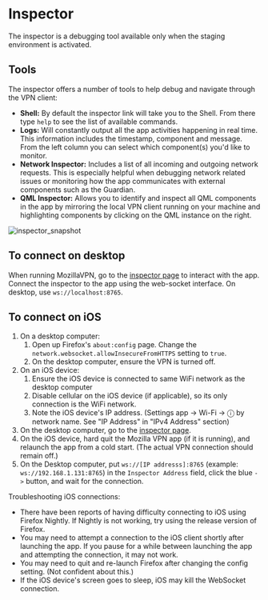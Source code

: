 # Inspector

The inspector is a debugging tool available only when the staging environment
is activated.

## Tools

The inspector offers a number of tools to help debug and navigate through the VPN client:
* **Shell:** By default the inspector link will take you to the Shell. From there type `help` to see the list of available commands.
* **Logs:** Will constantly output all the app activities happening in real time. This information includes the timestamp, component and message. From the left column you can select which component(s) you'd like to monitor.
* **Network Inspector:** Includes a list of all incoming and outgoing network requests. This is especially helpful when debugging network related issues or monitoring how the app communicates with external components such as the Guardian.
* **QML Inspector:** Allows you to identify and inspect all QML components in the app by mirroring the local VPN client running on your machine and highlighting components by clicking on the QML instance on the right.

![inspector_snapshot](https://user-images.githubusercontent.com/3746552/204422879-0799cbd8-91cd-4601-8df8-0d0e9f7cd887.png)

## To connect on desktop

When running MozillaVPN, go to the [inspector page](
https://mozilla-mobile.github.io/mozilla-vpn-client/inspector/) to interact
with the app. Connect the inspector to the app using the web-socket interface.
On desktop, use `ws://localhost:8765`.

## To connect on iOS

1. On a desktop computer:
    1. Open up Firefox's `about:config` page. Change the `network.websocket.allowInsecureFromHTTPS` setting to `true`.
    2. On the desktop computer, ensure the VPN is turned off.
2. On an iOS device:
    1. Ensure the iOS device is connected to same WiFi network as the desktop computer
    2. Disable cellular on the iOS device (if applicable), so its only connection is the WiFi network.
    3. Note the iOS device's IP address. (Settings app -> Wi-Fi -> ⓘ by network name. See "IP Address" in "IPv4 Address" section)
3. On the desktop computer, go to the [inspector page](
https://mozilla-mobile.github.io/mozilla-vpn-client/inspector/).
4. On the iOS device, hard quit the Mozilla VPN app (if it is running), and relaunch the app from a cold start. (The actual VPN connection should remain off.)
5. On the Desktop computer, put `ws://[IP addresss]:8765` (example: `ws://192.168.1.131:8765`) in the `Inspector Address` field, click the blue `->` button, and wait for the connection.

Troubleshooting iOS connections:
- There have been reports of having difficulty connecting to iOS using Firefox Nightly. If Nightly is not working, try using the release version of Firefox.
- You may need to attempt a connection to the iOS client shortly after launching the app. If you pause for a while between launching the app and attempting the connection, it may not work.
- You may need to quit and re-launch Firefox after changing the config setting. (Not confident about this.)
- If the iOS device's screen goes to sleep, iOS may kill the WebSocket connection.
